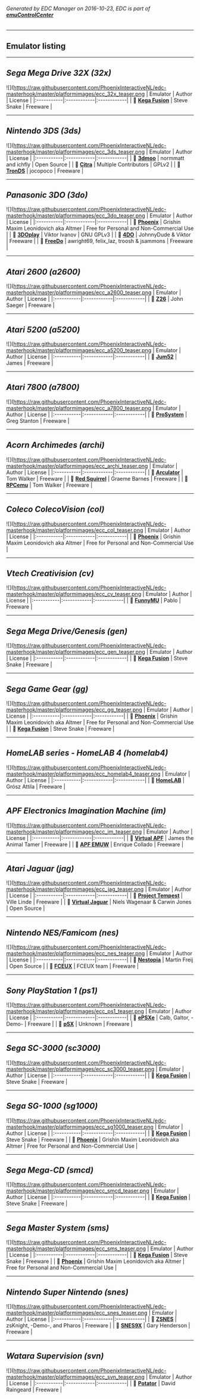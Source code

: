###### Generated by EDC Manager on 2016-10-23, EDC is part of [**emuControlCenter**](https://github.com/PhoenixInteractiveNL/emuControlCenter/wiki)
***
## Emulator listing

***
## _Sega Mega Drive 32X (32x)_
![](https://raw.githubusercontent.com/PhoenixInteractiveNL/edc-masterhook/master/platformimages/ecc_32x_teaser.png
| Emulator   | Author      | License     |
|:-----------|:------------|:------------|
| :file_folder: [**Kega Fusion**](https://github.com/PhoenixInteractiveNL/edc-masterhook/tree/master/downloadhooks/kegafusion#menu) | Steve Snake | Freeware |
***
## _Nintendo 3DS (3ds)_
![](https://raw.githubusercontent.com/PhoenixInteractiveNL/edc-masterhook/master/platformimages/ecc_3ds_teaser.png
| Emulator   | Author      | License     |
|:-----------|:------------|:------------|
| :file_folder: [**3dmoo**](https://github.com/PhoenixInteractiveNL/edc-masterhook/tree/master/downloadhooks/3dmoo#menu) | normmatt and ichfly | Open Source |
| :file_folder: [**Citra**](https://github.com/PhoenixInteractiveNL/edc-masterhook/tree/master/downloadhooks/citra#menu) | Multiple Contributors | GPLv2 |
| :file_folder: [**TronDS**](https://github.com/PhoenixInteractiveNL/edc-masterhook/tree/master/downloadhooks/tronds#menu) | jocopoco | Freeware |
***
## _Panasonic 3DO (3do)_
![](https://raw.githubusercontent.com/PhoenixInteractiveNL/edc-masterhook/master/platformimages/ecc_3do_teaser.png
| Emulator   | Author      | License     |
|:-----------|:------------|:------------|
| :file_folder: [**Phoenix**](https://github.com/PhoenixInteractiveNL/edc-masterhook/tree/master/downloadhooks/phoenix#menu) | Grishin Maxim Leonidovich aka Altmer | Free for Personal and Non-Commercial Use |
| :file_folder: [**3DOplay**](https://github.com/PhoenixInteractiveNL/edc-masterhook/tree/master/downloadhooks/3doplay#menu) | Viktor Ivanov | GNU GPLv3 |
| :file_folder: [**4DO**](https://github.com/PhoenixInteractiveNL/edc-masterhook/tree/master/downloadhooks/4do#menu) | JohnnyDude & Viktor | Freeware |
| :file_folder: [**FreeDo**](https://github.com/PhoenixInteractiveNL/edc-masterhook/tree/master/downloadhooks/freedo#menu) | awright69, felix_laz, troosh & jsammons | Freeware |
***
## _Atari 2600 (a2600)_
![](https://raw.githubusercontent.com/PhoenixInteractiveNL/edc-masterhook/master/platformimages/ecc_a2600_teaser.png
| Emulator   | Author      | License     |
|:-----------|:------------|:------------|
| :file_folder: [**Z26**](https://github.com/PhoenixInteractiveNL/edc-masterhook/tree/master/downloadhooks/z26#menu) | John Saeger | Freeware |
***
## _Atari 5200 (a5200)_
![](https://raw.githubusercontent.com/PhoenixInteractiveNL/edc-masterhook/master/platformimages/ecc_a5200_teaser.png
| Emulator   | Author      | License     |
|:-----------|:------------|:------------|
| :file_folder: [**Jum52**](https://github.com/PhoenixInteractiveNL/edc-masterhook/tree/master/downloadhooks/jum52#menu) | James | Freeware |
***
## _Atari 7800 (a7800)_
![](https://raw.githubusercontent.com/PhoenixInteractiveNL/edc-masterhook/master/platformimages/ecc_a7800_teaser.png
| Emulator   | Author      | License     |
|:-----------|:------------|:------------|
| :file_folder: [**ProSystem**](https://github.com/PhoenixInteractiveNL/edc-masterhook/tree/master/downloadhooks/prosystem#menu) | Greg Stanton | Freeware |
***
## _Acorn Archimedes (archi)_
![](https://raw.githubusercontent.com/PhoenixInteractiveNL/edc-masterhook/master/platformimages/ecc_archi_teaser.png
| Emulator   | Author      | License     |
|:-----------|:------------|:------------|
| :file_folder: [**Arculator**](https://github.com/PhoenixInteractiveNL/edc-masterhook/tree/master/downloadhooks/arculator#menu) | Tom Walker | Freeware |
| :file_folder: [**Red Squirrel**](https://github.com/PhoenixInteractiveNL/edc-masterhook/tree/master/downloadhooks/redsquirrel#menu) | Graeme Barnes | Freeware |
| :file_folder: [**RPCemu**](https://github.com/PhoenixInteractiveNL/edc-masterhook/tree/master/downloadhooks/rpcemu#menu) | Tom Walker | Freeware |
***
## _Coleco ColecoVision (col)_
![](https://raw.githubusercontent.com/PhoenixInteractiveNL/edc-masterhook/master/platformimages/ecc_col_teaser.png
| Emulator   | Author      | License     |
|:-----------|:------------|:------------|
| :file_folder: [**Phoenix**](https://github.com/PhoenixInteractiveNL/edc-masterhook/tree/master/downloadhooks/phoenix#menu) | Grishin Maxim Leonidovich aka Altmer | Free for Personal and Non-Commercial Use |
***
## _Vtech Creativision (cv)_
![](https://raw.githubusercontent.com/PhoenixInteractiveNL/edc-masterhook/master/platformimages/ecc_cv_teaser.png
| Emulator   | Author      | License     |
|:-----------|:------------|:------------|
| :file_folder: [**FunnyMU**](https://github.com/PhoenixInteractiveNL/edc-masterhook/tree/master/downloadhooks/funnymu#menu) | Pablo | Freeware |
***
## _Sega Mega Drive/Genesis (gen)_
![](https://raw.githubusercontent.com/PhoenixInteractiveNL/edc-masterhook/master/platformimages/ecc_gen_teaser.png
| Emulator   | Author      | License     |
|:-----------|:------------|:------------|
| :file_folder: [**Kega Fusion**](https://github.com/PhoenixInteractiveNL/edc-masterhook/tree/master/downloadhooks/kegafusion#menu) | Steve Snake | Freeware |
***
## _Sega Game Gear (gg)_
![](https://raw.githubusercontent.com/PhoenixInteractiveNL/edc-masterhook/master/platformimages/ecc_gg_teaser.png
| Emulator   | Author      | License     |
|:-----------|:------------|:------------|
| :file_folder: [**Phoenix**](https://github.com/PhoenixInteractiveNL/edc-masterhook/tree/master/downloadhooks/phoenix#menu) | Grishin Maxim Leonidovich aka Altmer | Free for Personal and Non-Commercial Use |
| :file_folder: [**Kega Fusion**](https://github.com/PhoenixInteractiveNL/edc-masterhook/tree/master/downloadhooks/kegafusion#menu) | Steve Snake | Freeware |
***
## _HomeLAB series - HomeLAB 4 (homelab4)_
![](https://raw.githubusercontent.com/PhoenixInteractiveNL/edc-masterhook/master/platformimages/ecc_homelab4_teaser.png
| Emulator   | Author      | License     |
|:-----------|:------------|:------------|
| :file_folder: [**HomeLAB**](https://github.com/PhoenixInteractiveNL/edc-masterhook/tree/master/downloadhooks/homelab#menu) | Grósz Attila | Freeware |
***
## _APF Electronics Imagination Machine (im)_
![](https://raw.githubusercontent.com/PhoenixInteractiveNL/edc-masterhook/master/platformimages/ecc_im_teaser.png
| Emulator   | Author      | License     |
|:-----------|:------------|:------------|
| :file_folder: [**Virtual APF**](https://github.com/PhoenixInteractiveNL/edc-masterhook/tree/master/downloadhooks/virtualapf#menu) | James the Animal Tamer | Freeware |
| :file_folder: [**APF EMUW**](https://github.com/PhoenixInteractiveNL/edc-masterhook/tree/master/downloadhooks/apfemuw#menu) | Enrique Collado | Freeware |
***
## _Atari Jaguar (jag)_
![](https://raw.githubusercontent.com/PhoenixInteractiveNL/edc-masterhook/master/platformimages/ecc_jag_teaser.png
| Emulator   | Author      | License     |
|:-----------|:------------|:------------|
| :file_folder: [**Project Tempest**](https://github.com/PhoenixInteractiveNL/edc-masterhook/tree/master/downloadhooks/projecttempest#menu) | Ville Linde | Freeware |
| :file_folder: [**Virtual Jaguar**](https://github.com/PhoenixInteractiveNL/edc-masterhook/tree/master/downloadhooks/virtualjaguar#menu) | Niels Wagenaar & Carwin Jones | Open Source |
***
## _Nintendo NES/Famicom (nes)_
![](https://raw.githubusercontent.com/PhoenixInteractiveNL/edc-masterhook/master/platformimages/ecc_nes_teaser.png
| Emulator   | Author      | License     |
|:-----------|:------------|:------------|
| :file_folder: [**Nestopia**](https://github.com/PhoenixInteractiveNL/edc-masterhook/tree/master/downloadhooks/nestopia#menu) | Martin Freij | Open Source |
| :file_folder: [**FCEUX**](https://github.com/PhoenixInteractiveNL/edc-masterhook/tree/master/downloadhooks/fceux#menu) | FCEUX team | Freeware |
***
## _Sony PlayStation 1 (ps1)_
![](https://raw.githubusercontent.com/PhoenixInteractiveNL/edc-masterhook/master/platformimages/ecc_ps1_teaser.png
| Emulator   | Author      | License     |
|:-----------|:------------|:------------|
| :file_folder: [**ePSXe**](https://github.com/PhoenixInteractiveNL/edc-masterhook/tree/master/downloadhooks/epsxe#menu) | Calb, Galtor, -Demo- | Freeware |
| :file_folder: [**pSX**](https://github.com/PhoenixInteractiveNL/edc-masterhook/tree/master/downloadhooks/psx#menu) | Unknown | Freeware |
***
## _Sega SC-3000 (sc3000)_
![](https://raw.githubusercontent.com/PhoenixInteractiveNL/edc-masterhook/master/platformimages/ecc_sc3000_teaser.png
| Emulator   | Author      | License     |
|:-----------|:------------|:------------|
| :file_folder: [**Kega Fusion**](https://github.com/PhoenixInteractiveNL/edc-masterhook/tree/master/downloadhooks/kegafusion#menu) | Steve Snake | Freeware |
***
## _Sega SG-1000 (sg1000)_
![](https://raw.githubusercontent.com/PhoenixInteractiveNL/edc-masterhook/master/platformimages/ecc_sg1000_teaser.png
| Emulator   | Author      | License     |
|:-----------|:------------|:------------|
| :file_folder: [**Kega Fusion**](https://github.com/PhoenixInteractiveNL/edc-masterhook/tree/master/downloadhooks/kegafusion#menu) | Steve Snake | Freeware |
| :file_folder: [**Phoenix**](https://github.com/PhoenixInteractiveNL/edc-masterhook/tree/master/downloadhooks/phoenix#menu) | Grishin Maxim Leonidovich aka Altmer | Free for Personal and Non-Commercial Use |
***
## _Sega Mega-CD (smcd)_
![](https://raw.githubusercontent.com/PhoenixInteractiveNL/edc-masterhook/master/platformimages/ecc_smcd_teaser.png
| Emulator   | Author      | License     |
|:-----------|:------------|:------------|
| :file_folder: [**Kega Fusion**](https://github.com/PhoenixInteractiveNL/edc-masterhook/tree/master/downloadhooks/kegafusion#menu) | Steve Snake | Freeware |
***
## _Sega Master System (sms)_
![](https://raw.githubusercontent.com/PhoenixInteractiveNL/edc-masterhook/master/platformimages/ecc_sms_teaser.png
| Emulator   | Author      | License     |
|:-----------|:------------|:------------|
| :file_folder: [**Kega Fusion**](https://github.com/PhoenixInteractiveNL/edc-masterhook/tree/master/downloadhooks/kegafusion#menu) | Steve Snake | Freeware |
| :file_folder: [**Phoenix**](https://github.com/PhoenixInteractiveNL/edc-masterhook/tree/master/downloadhooks/phoenix#menu) | Grishin Maxim Leonidovich aka Altmer | Free for Personal and Non-Commercial Use |
***
## _Nintendo Super Nintendo (snes)_
![](https://raw.githubusercontent.com/PhoenixInteractiveNL/edc-masterhook/master/platformimages/ecc_snes_teaser.png
| Emulator   | Author      | License     |
|:-----------|:------------|:------------|
| :file_folder: [**ZSNES**](https://github.com/PhoenixInteractiveNL/edc-masterhook/tree/master/downloadhooks/zsnes#menu) | zsKnight, -Demo-, and Pharos | Freeware |
| :file_folder: [**SNES9X**](https://github.com/PhoenixInteractiveNL/edc-masterhook/tree/master/downloadhooks/snes9x#menu) | Gary Henderson | Freeware |
***
## _Watara Supervision (svn)_
![](https://raw.githubusercontent.com/PhoenixInteractiveNL/edc-masterhook/master/platformimages/ecc_svn_teaser.png
| Emulator   | Author      | License     |
|:-----------|:------------|:------------|
| :file_folder: [**Potator**](https://github.com/PhoenixInteractiveNL/edc-masterhook/tree/master/downloadhooks/potator#menu) | David Raingeard | Freeware |
